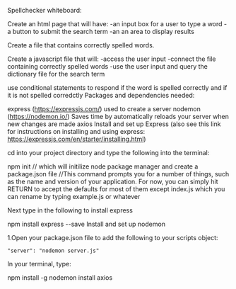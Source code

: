 Spellchecker whiteboard:

Create an html page that will have: -an input box for a user to type a word -a button to submit the search term -an an area to display results

Create a file that contains correctly spelled words.

Create a javascript file that will: -access the user input -connect the file containing correctly spelled words -use the user input and query the dictionary file for the search term

use conditional statements to respond if the word is spelled correctly and if it is not spelled corredctly
Packages and dependencies needed:

express (https://expressjs.com/) used to create a server
nodemon (https://nodemon.io/) Saves time by automatically reloads your server when new changes are made
axios
Install and set up Express (also see this link for instructions on installing and using express: https://expressjs.com/en/starter/installing.html)

cd into your project directory and type the following into the terminal:

npm init // which will initilize node package manager and create a package.json file //This command prompts you for a number of things, such as the name and version of your application. For now, you can simply hit RETURN to accept the defaults for most of them except index.js which you can rename by typing example.js or whatever

Next type in the following to install express

 npm install express --save
Install and set up nodemon

1.Open your package.json file to add the following to your scripts object:

    "server": "nodemon server.js"
In your terminal, type:

 npm install -g nodemon
install axios
